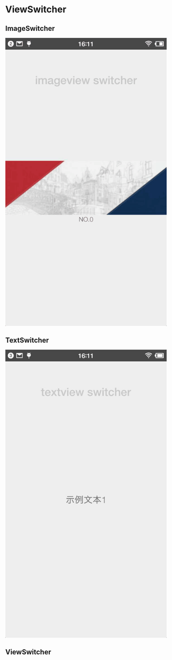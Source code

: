 # ViewSwitcher
## ImageSwitcher
![imageswitcher](https://github.com/ssccbb/ViewSwitcher/blob/master/imageswitcher.gif)
## TextSwitcher
![textswitcher](https://github.com/ssccbb/ViewSwitcher/blob/master/textswithcer.gif)
## ViewSwitcher
